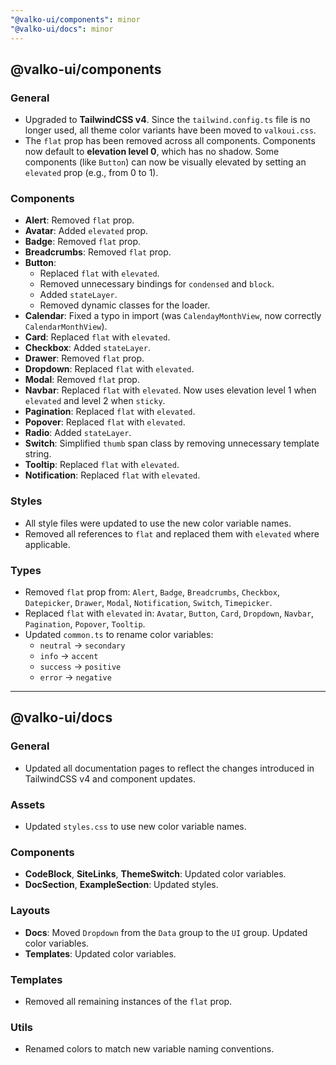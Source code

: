 ```yaml
---
"@valko-ui/components": minor
"@valko-ui/docs": minor
---
```


## @valko-ui/components

### General
- Upgraded to **TailwindCSS v4**. Since the `tailwind.config.ts` file is no longer used, all theme color variants have been moved to `valkoui.css`.
- The `flat` prop has been removed across all components. Components now default to **elevation level 0**, which has no shadow. Some components (like `Button`) can now be visually elevated by setting an `elevated` prop (e.g., from 0 to 1).

### Components
- **Alert**: Removed `flat` prop.
- **Avatar**: Added `elevated` prop.
- **Badge**: Removed `flat` prop.
- **Breadcrumbs**: Removed `flat` prop.
- **Button**:
  - Replaced `flat` with `elevated`.
  - Removed unnecessary bindings for `condensed` and `block`.
  - Added `stateLayer`.
  - Removed dynamic classes for the loader.
- **Calendar**: Fixed a typo in import (was `CalendayMonthView`, now correctly `CalendarMonthView`).
- **Card**: Replaced `flat` with `elevated`.
- **Checkbox**: Added `stateLayer`.
- **Drawer**: Removed `flat` prop.
- **Dropdown**: Replaced `flat` with `elevated`.
- **Modal**: Removed `flat` prop.
- **Navbar**: Replaced `flat` with `elevated`. Now uses elevation level 1 when `elevated` and level 2 when `sticky`.
- **Pagination**: Replaced `flat` with `elevated`.
- **Popover**: Replaced `flat` with `elevated`.
- **Radio**: Added `stateLayer`.
- **Switch**: Simplified `thumb` span class by removing unnecessary template string.
- **Tooltip**: Replaced `flat` with `elevated`.
- **Notification**: Replaced `flat` with `elevated`.

### Styles
- All style files were updated to use the new color variable names.
- Removed all references to `flat` and replaced them with `elevated` where applicable.

### Types
- Removed `flat` prop from: `Alert`, `Badge`, `Breadcrumbs`, `Checkbox`, `Datepicker`, `Drawer`, `Modal`, `Notification`, `Switch`, `Timepicker`.
- Replaced `flat` with `elevated` in: `Avatar`, `Button`, `Card`, `Dropdown`, `Navbar`, `Pagination`, `Popover`, `Tooltip`.
- Updated `common.ts` to rename color variables:
  - `neutral` → `secondary`
  - `info` → `accent`
  - `success` → `positive`
  - `error` → `negative`

---

## @valko-ui/docs

### General
- Updated all documentation pages to reflect the changes introduced in TailwindCSS v4 and component updates.

### Assets
- Updated `styles.css` to use new color variable names.

### Components
- **CodeBlock**, **SiteLinks**, **ThemeSwitch**: Updated color variables.
- **DocSection**, **ExampleSection**: Updated styles.

### Layouts
- **Docs**: Moved `Dropdown` from the `Data` group to the `UI` group. Updated color variables.
- **Templates**: Updated color variables.

### Templates
- Removed all remaining instances of the `flat` prop.

### Utils
- Renamed colors to match new variable naming conventions.
